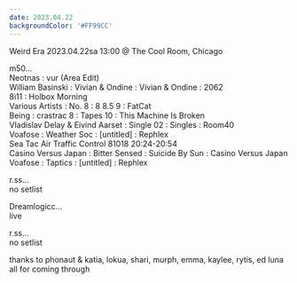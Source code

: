 ```yaml
---
date: 2023.04.22
backgroundColor: '#FF99CC'
---
```


Weird Era 2023.04.22sa 13:00 @ The Cool Room, Chicago  

m50...  
Neotnas : vur (Area Edit)  
William Basinski : Vivian & Ondine : Vivian & Ondine : 2062  
8i11 : Holbox Morning  
Various Artists : No. 8 : 8 8.5 9 : FatCat  
Being : crastrac 8 : Tapes 10 : This Machine Is Broken  
Vladislav Delay & Eivind Aarset : Single 02 : Singles : Room40  
Voafose : Weather Soc : \[untitled\] : Rephlex  
Sea Tac Air Traffic Control 81018 20:24-20:54  
Casino Versus Japan : Bitter Sensed : Suicide By Sun : Casino Versus Japan  
Voafose : Taptics : \[untitled\] : Rephlex  

r.ss...  
no setlist  

Dreamlogicc...  
live  

r.ss...  
no setlist  

thanks to phonaut & katia, lokua, shari, murph, emma, kaylee, rytis, ed luna all for coming through